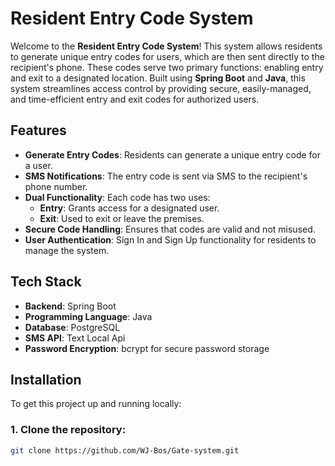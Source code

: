  # Resident Entry Code System

Welcome to the **Resident Entry Code System**! This system allows residents to generate unique entry codes for users, which are then sent directly to the recipient's phone. These codes serve two primary functions: enabling entry and exit to a designated location. Built using **Spring Boot** and **Java**, this system streamlines access control by providing secure, easily-managed, and time-efficient entry and exit codes for authorized users.

## Features

- **Generate Entry Codes**: Residents can generate a unique entry code for a user.
- **SMS Notifications**: The entry code is sent via SMS to the recipient's phone number.
- **Dual Functionality**: Each code has two uses:
    - **Entry**: Grants access for a designated user.
    - **Exit**: Used to exit or leave the premises.
- **Secure Code Handling**: Ensures that codes are valid and not misused.
- **User Authentication**: Sign In and Sign Up functionality for residents to manage the system.

## Tech Stack

- **Backend**: Spring Boot
- **Programming Language**: Java
- **Database**: PostgreSQL 
- **SMS API**: Text Local Api
- **Password Encryption**: bcrypt for secure password storage

## Installation

To get this project up and running locally:

### 1. Clone the repository:

```bash
git clone https://github.com/WJ-Bos/Gate-system.git
```